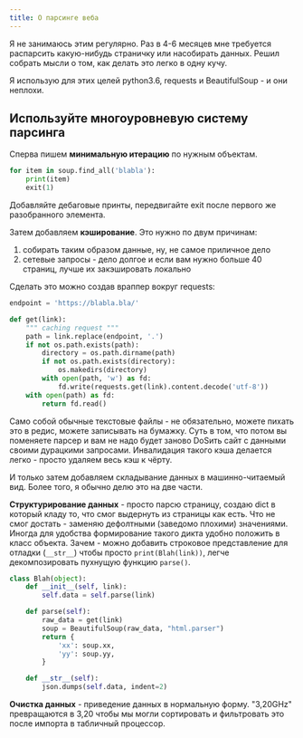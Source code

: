 ```yaml
---
title: О парсинге веба
---
```


Я не занимаюсь этим регулярно. Раз в 4-6 месяцев мне требуется распарсить какую-нибудь страничку или насобирать данных. Решил собрать мысли о том, как делать это легко в одну кучу.

Я использую для этих целей python3.6, requests и BeautifulSoup - и они неплохи.

## Используйте многоуровневую систему парсинга

Сперва пишем **минимальную итерацию** по нужным объектам.

``` python
for item in soup.find_all('blabla'):
    print(item)
    exit(1)
```

Добавляйте дебаговые принты, передвигайте exit после первого же разобранного элемента.

Затем добавляем **кэширование**. Это нужно по двум причинам:

1. собирать таким образом данные, ну, не самое приличное дело
2. сетевые запросы - дело долгое и если вам нужно больше 40 страниц, лучше их закэшировать локально

Сделать это можно создав враппер вокруг requests:

``` python
endpoint = 'https://blabla.bla/'

def get(link):
    """ caching request """
    path = link.replace(endpoint, '.')
    if not os.path.exists(path):
        directory = os.path.dirname(path)
        if not os.path.exists(directory):
            os.makedirs(directory)
        with open(path, 'w') as fd:
            fd.write(requests.get(link).content.decode('utf-8'))
    with open(path) as fd:
        return fd.read()
```

Само собой обычные текстовые файлы - не обязательно, можете пихать это в редис, можете записывать на бумажку. Суть в том, что потом вы поменяете парсер и вам не надо будет заново DoSить сайт с данными своими дурацкими запросами. Инвалидация такого кэша делается легко - просто удаляем весь кэш к чёрту.

И только затем добавляем складывание данных в машинно-читаемый вид. Более того, я обычно делю это на две части.

**Структурирование данных** - просто парсю страницу, создаю dict в который кладу то, что смог выдернуть из страницы как есть. Что не смог достать - заменяю дефолтными (заведомо плохими) значениями. Иногда для удобства формирование такого дикта удобно положить в класс объекта. Зачем - можно добавить строковое представление для отладки (`__str__`) чтобы просто `print(Blah(link))`, легче декомпозировать пухнущую функцию `parse()`.

``` python
class Blah(object):
    def __init__(self, link):
        self.data = self.parse(link)

    def parse(self):
        raw_data = get(link)
        soup = BeautifulSoup(raw_data, "html.parser")
        return {
            'xx': soup.xx,
            'yy': soup.yy,
        }

    def __str__(self):
        json.dumps(self.data, indent=2)
```

**Очистка данных** - приведение данных в нормальную форму. "3,20GHz" превращаются в 3,20 чтобы мы могли сортировать и фильтровать это после импорта в табличный процессор.
